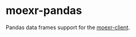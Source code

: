 # moexr-pandas

Pandas data frames support for the [moexr-client](https://pypi.org/project/moexr-client/).
